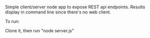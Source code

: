 Simple client/server node app to expose REST api endpoints. Results display in command line since there's no web client.

To run:

Clone it, then run "node server.js"